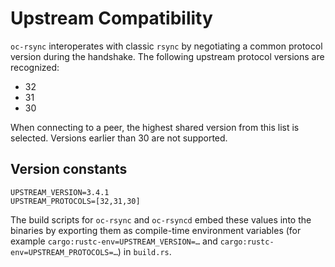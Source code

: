 # Upstream Compatibility

`oc-rsync` interoperates with classic `rsync` by negotiating a common protocol version during the handshake.
The following upstream protocol versions are recognized:

- 32
- 31
- 30

When connecting to a peer, the highest shared version from this list is selected. Versions earlier than 30 are not supported.

## Version constants

```
UPSTREAM_VERSION=3.4.1
UPSTREAM_PROTOCOLS=[32,31,30]
```

The build scripts for `oc-rsync` and `oc-rsyncd` embed these values into the binaries by exporting them as compile-time environment variables (for example `cargo:rustc-env=UPSTREAM_VERSION=…` and `cargo:rustc-env=UPSTREAM_PROTOCOLS=…`) in `build.rs`.
